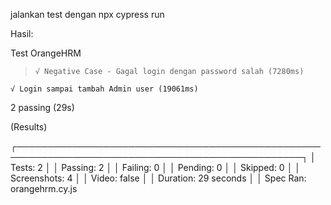 jalankan test dengan npx cypress run

Hasil:

  Test OrangeHRM
>     √ Negative Case - Gagal login dengan password salah (7280ms)
    √ Login sampai tambah Admin user (19061ms)


  2 passing (29s)


  (Results)

  ┌────────────────────────────────────────────────────────────────────────────────────────────────┐
  │ Tests:        2                                                                                │
  │ Passing:      2                                                                                │
  │ Failing:      0                                                                                │
  │ Pending:      0                                                                                │
  │ Skipped:      0                                                                                │
  │ Screenshots:  4                                                                                │
  │ Video:        false                                                                            │
  │ Duration:     29 seconds                                                                       │
  │ Spec Ran:     orangehrm.cy.js   
